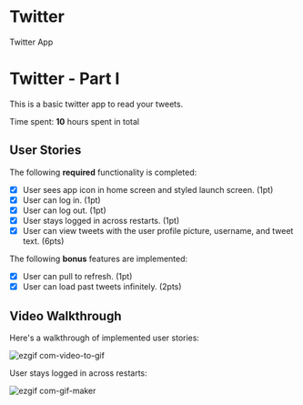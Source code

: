 # Twitter
 Twitter App

# Twitter - Part I

This is a basic twitter app to read your tweets.

Time spent: **10** hours spent in total

## User Stories

The following **required** functionality is completed:

- [X] User sees app icon in home screen and styled launch screen. (1pt)
- [X] User can log in. (1pt)
- [X] User can log out. (1pt)
- [X] User stays logged in across restarts. (1pt)
- [X] User can view tweets with the user profile picture, username, and tweet text. (6pts)

The following **bonus** features are implemented:

- [X] User can pull to refresh. (1pt)
- [X] User can load past tweets infinitely. (2pts)

## Video Walkthrough

Here's a walkthrough of implemented user stories:


![ezgif com-video-to-gif](https://user-images.githubusercontent.com/88856401/134982814-c50b57ef-b93b-4a63-a22e-788ea212ccb9.gif)


User stays logged in across restarts:

![ezgif com-gif-maker](https://user-images.githubusercontent.com/88856401/135541904-6b9b9593-52a3-4244-bbb1-d034ba38b7f7.gif)



